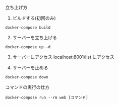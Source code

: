 立ち上げ方

1. ビルドする(初回のみ)
```
docker-compose build
```

2. サーバーを立ち上げる
```
docker-compose up -d
```
3. サーバーにアクセス
localhost:8001/list
にアクセス 

4. サーバーを止める
```
docker-compose down
```

コマンドの実行の仕方
```
docker-compose run --rm web [コマンド]
```